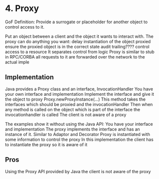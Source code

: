 # 4. Proxy

GoF Definition: Provide a surrogate or placeholder for another object to control access to it.

Put an object between a client and the object it wants to interact with.
The proxy can do anything you want:
	delay instantiation of the object proxied
	ensure the proxied object is in the correct state
	audit trailing????
	control access to a resource
It separates control from logic
Proxy is similar to stub in RPC/CORBA
	all requests to it are forwarded over the network to the actual imple

## Implementation
Java provides a Proxy class and an interface, InvocationHandler
You have your own interface and implementation
Implement the interface and give it the object to proxy
Proxy.newProxyInstance(...)
	This method takes the interfaces which should be proxied and the invocationHandler
Then when any method is called on the object which is part of the interface the invocationhandler is called
The client is not aware of a proxy

The examples show it without using the Java API:
	You have your interface and implementation
	The proxy implements the interface and has an instance of it.
		Similar to Adaptor and Decorator
	Proxy is instantiated with some information to control the proxy
	In this implementation the client has to instantiate the proxy so it is aware of it

## Pros
Using the Proxy API provided by Java the client is not aware of the proxy